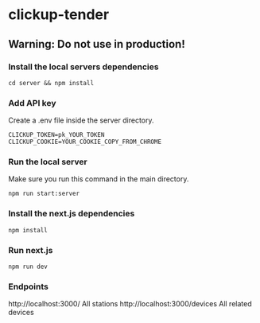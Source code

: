 # clickup-tender

## Warning: Do not use in production!

### Install the local servers dependencies

`cd server && npm install`

### Add API key

Create a .env file inside the server directory.

```
CLICKUP_TOKEN=pk_YOUR_TOKEN
CLICKUP_COOKIE=YOUR_COOKIE_COPY_FROM_CHROME
```

### Run the local server

Make sure you run this command in the main directory.

`npm run start:server`

### Install the next.js dependencies

`npm install`

### Run next.js

`npm run dev`

### Endpoints

http://localhost:3000/ All stations
http://localhost:3000/devices All related devices
